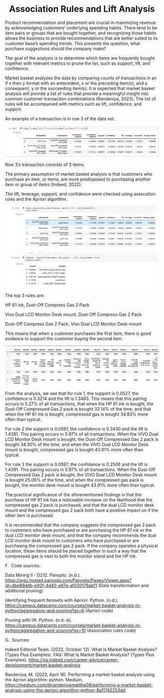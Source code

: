 <h1 align="center">Association Rules and Lift Analysis</h1>


Product recommendation and placement are crucial in maximizing revenue by acknowledging customers’ underlying spending habits. There tend to be item pairs or groups that are bought together, and recognizing those habits allows the business to provide recommendations that are better suited to its customer base’s spending trends. This presents the question, what purchase suggestions should the company make?


The goal of the analysis is to determine which items are frequently bought together with relevant metrics to prune the list, such as support, lift, and confidence.

Market basket analyzes the data by comparing counts of transactions in an if x then y format with an antecedent, x or the preceding item(s), and a consequent, y or the succeeding item(s). It is expected that market basket analysis will provide a list of rules that provide a meaningful insight into common customer transaction combinations (Randeniya, 2023). The list of rules will be accompanied with metrics such as lift, confidence, and support.



An example of a transaction is in row 3 of the data set.

![Image 1](images/image1.png)

Row 3’s transaction consists of 3 items.



The primary assumption of market basket analysis is that customers who purchase an item, or items, are more predisposed to purchasing another item or group of items (Indeed, 2022).

The lift, leverage, support, and confidence were checked using assocation rules and the Apriori algorithm.

![Image 2](images/image2.png)

![Image 3](images/image3.png)


The top 3 rules are:

HP 61 ink, Dust-Off Compress Gas 2 Pack

Vivo Dual LCD Monitor Desk mount, Dust-Off Compress Gas 2 Pack

Dust-Off Compress Gas 2 Pack, Vivo Dual LCD Monitor Desk mount

This means that when a customer purchases the first item, there is good evidence to support the customer buying the second item.

![Image 4](images/image4.png)



From the analysis, we see that for rule 1, the support is 0.0527, the confidence is 0.3214 and the lift is 1.3483. This means that this pairing occurs in 5.27% of all transactions, that when the HP 61 ink is bought, the Dust-Off Compressed Gas 2 pack is bought 32.14% of the time, and that when the HP 61 ink is bought, compressed gas is bought 34.83% more often than typical.

For rule 2 the support is 0.0597, the confidence is 0.3430 and the lift is 1.4391. This pairing occurs in 5.97% of all transactions. When the VIVO Dual LCD Monitor Desk mount is bought, the Dust-Off Compressed Gas 2 pack is bought 34.30% of the time, and when the VIVO Dual LCD Monitor Desk mount is bought, compressed gas is bought 43.91% more often than typical.

For rule 3 the support is 0.0597, the confidence is 0.2506 and the lift is 1.4391. This pairing occurs in 5.97% of all transactions. When the Dust-Off Compressed Gas 2 pack is bought, the VIVO Dual LCD Monitor Desk mount is bought 25.06% of the time, and when the compressed gas pack is bought, the monitor desk mount is bought 43.91% more often than typical.


The practical significance of the aforementioned findings is that the purchase of HP 61 ink has a noticeable increase on the likelihood that the compressed gas 2 pack is purchased, and that the dual LCD monitor desk mount and the compressed gas 2 pack both have a positive impact on if the other item is purchased.



It is recommended that the company suggests the compressed gas 2 pack to customers who have purchased or are purchasing the HP 61 ink or the dual LCD monitor desk mount, and that the company recommends the dual LCD monitor desk mount to customers who have purchased or are purchasing the compressed gas 2 pack. If the company operates a physical location, these items should be placed together in such a way that the compressed gas is next to both the monitor stand and the HP ink.





















































F.  Code sources:

Data Mining II - D212. Panopto. (n.d.). https://wgu.hosted.panopto.com/Panopto/Pages/Viewer.aspx?id=dbe89ddb-e92f-4d40-a87a-af030178abf1  (Data transformation and additional pruning)

Identifying frequent itemsets with Apriori. Python. (n.d.). https://campus.datacamp.com/courses/market-basket-analysis-in-python/aggregation-and-pruning?ex=6 (Apriori code)

Pruning with lift. Python. (n.d.-b). https://campus.datacamp.com/courses/market-basket-analysis-in-python/aggregation-and-pruning?ex=10 (Association rules code)



G.  Sources:

Indeed Editorial Team. (2022, October 12). What Is Market Basket Analysis? (Types Plus Examples). FAQ: What Is Market Basket Analysis? (Types Plus Examples). https://sg.indeed.com/career-advice/career-development/market-basket-analysis

Randeniya, M. (2023, April 16). Performing a market-basket analysis using the Apriori algorithm - python. Medium. https://medium.com/@randeniyamalitha08/performing-a-market-basket-analysis-using-the-apriori-algorithm-python-8a11742253dd

